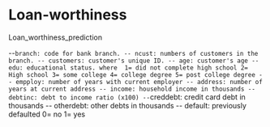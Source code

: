 # Loan-worthiness
Loan_worthiness_prediction


--`branch: code for bank branch.
-- ncust: numbers of customers in the branch.
-- customers: customer's unique ID.
-- age: customer's age
-- edu: educational status. where 
        1= did not complete high school
        2= High school
        3= some college
        4= college degree
        5= post college degree
-- empploy: number of years with current employer
-- address: number of years at current address
-- income: household income in thousands
-- debtinc: debt to income ratio (x100)
--`creddebt: credit card debt in thousands
-- otherdebt: other debts in thousands
-- default: previously defaulted
        0= no
        1= yes
